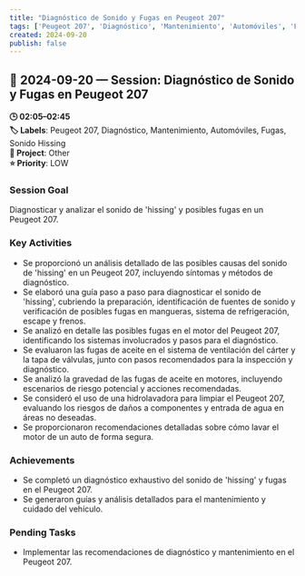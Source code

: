 ```yaml
---
title: "Diagnóstico de Sonido y Fugas en Peugeot 207"
tags: ['Peugeot 207', 'Diagnóstico', 'Mantenimiento', 'Automóviles', 'Fugas', 'Sonido Hissing']
created: 2024-09-20
publish: false
---
```


## 📅 2024-09-20 — Session: Diagnóstico de Sonido y Fugas en Peugeot 207

**🕒 02:05–02:45**  
**🏷️ Labels**: Peugeot 207, Diagnóstico, Mantenimiento, Automóviles, Fugas, Sonido Hissing  
**📂 Project**: Other  
**⭐ Priority**: LOW  


### Session Goal
Diagnosticar y analizar el sonido de 'hissing' y posibles fugas en un Peugeot 207.

### Key Activities
- Se proporcionó un análisis detallado de las posibles causas del sonido de 'hissing' en un Peugeot 207, incluyendo síntomas y métodos de diagnóstico.
- Se elaboró una guía paso a paso para diagnosticar el sonido de 'hissing', cubriendo la preparación, identificación de fuentes de sonido y verificación de posibles fugas en mangueras, sistema de refrigeración, escape y frenos.
- Se analizó en detalle las posibles fugas en el motor del Peugeot 207, identificando los sistemas involucrados y pasos para el diagnóstico.
- Se evaluaron las fugas de aceite en el sistema de ventilación del cárter y la tapa de válvulas, junto con pasos recomendados para la inspección y diagnóstico.
- Se analizó la gravedad de las fugas de aceite en motores, incluyendo escenarios de riesgo potencial y acciones recomendadas.
- Se consideró el uso de una hidrolavadora para limpiar el Peugeot 207, evaluando los riesgos de daños a componentes y entrada de agua en áreas no deseadas.
- Se proporcionaron recomendaciones detalladas sobre cómo lavar el motor de un auto de forma segura.

### Achievements
- Se completó un diagnóstico exhaustivo del sonido de 'hissing' y fugas en el Peugeot 207.
- Se generaron guías y análisis detallados para el mantenimiento y cuidado del vehículo.

### Pending Tasks
- Implementar las recomendaciones de diagnóstico y mantenimiento en el Peugeot 207.
